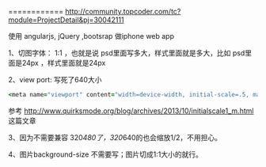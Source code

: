 ============
http://community.topcoder.com/tc?module=ProjectDetail&pj=30042111

使用 angularjs, jQuery ,bootsrap 做iphone web app

1、切图字体： 1:1 ，也就是说 psd里面写多大，样式里面就是多大，比如 psd里面是24px ，样式里面就是24px

2、view port: 写死了640大小

```ruby
<meta name="viewport" content="width=device-width, initial-scale=.5, maximum-scale=.5" />

```


参考 http://www.quirksmode.org/blog/archives/2013/10/initialscale1_m.html 这篇文章

3、因为不需要兼容 320*480了，320*640的也会缩放1/2，不用担心。

4、图片background-size 不需要写；图片切成1:1大小的就行。






